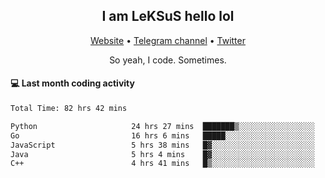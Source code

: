 <h2 align="center">I am LeKSuS hello lol</h2>
<div align="center">
  <a href="https://leksus.net">Website</a> •
  <a href="https://t.me/leksus_was_here">Telegram channel</a> •
  <a href="https://twitter.com/___LeKSuS___">Twitter</a>
</div>
<p align="center">So yeah, I code. Sometimes.</p>

#### :computer: Last month coding activity
<!--START_SECTION:waka-->

```txt
Total Time: 82 hrs 42 mins

Python                     24 hrs 27 mins  ███████▒░░░░░░░░░░░░░░░░░   29.42 %
Go                         16 hrs 6 mins   █████░░░░░░░░░░░░░░░░░░░░   19.36 %
JavaScript                 5 hrs 38 mins   █▓░░░░░░░░░░░░░░░░░░░░░░░   06.78 %
Java                       5 hrs 4 mins    █▓░░░░░░░░░░░░░░░░░░░░░░░   06.11 %
C++                        4 hrs 41 mins   █▒░░░░░░░░░░░░░░░░░░░░░░░   05.64 %
```

<!--END_SECTION:waka-->

<!-- flag{4_l0t_0f_1nter35t1ng_th1ng5_4r3_1n_publ1c_d0m41n} -->
